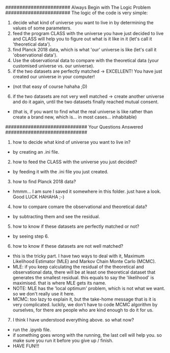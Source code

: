 ####################### Always Begin with The Logic Problem #######################
The logic of the code is very simple:
1. decide what kind of universe you want to live in by determining the values of some parameters.
2. feed the program CLASS with the universe you have just decided to live and CLASS will help you to figure out what is it like in it (let's call it 'theoretical data').
3. find Planck 2018 data, which is what 'our' universe is like (let's call it 'observational data'). 
4. Use the observational data to compare with the theoretical data (your customised universe vs. our universe).
5. if the two datasets are perfectly matched -> EXCELLENT! You have just created our universe in your computer!
- (not that easy of course hahaha ;D)
6. if the two datasets are not very well matched -> create another universe and do it again, until the two datasets finally reached mutual consent.
- (that is, if you want to find what the real universe is like rather than create a brand new, which is... in most cases... inhabitable)


############################# Your Questions Answered #############################
1. how to decide what kind of universe you want to live in?
- by creating an .ini file.

2. how to feed the CLASS with the universe you just decided?
- by feeding it with the .ini file you just created.

3. how to find Planck 2018 data?
- hmmm... I am sure I saved it somewhere in this folder. just have a look. Good LUCK HAHAHA ;-)

4. how to compare comare the observational and theoretical data?
- by subtracting them and see the residual.

5. how to know if these datasets are perfectly matched or not?
- by seeing step 6.

6. how to know if these datasets are not well matched?
- this is the tricky part. I have two ways to deal with it, Maximum Likelihood Estimator (MLE) and Markov Chain Monte Carlo (MCMC).
- MLE: if you keep calculating the residual of the theoretical and observational data, there will be at least one theoretical dataset that generates the smallest residual. this equals to say the 'likelihood' is maximised. that is where MLE gets its name.
- NOTE: MLE has the 'local optimum' problem, which is not what we want. so we don't really use it here.
- MCMC: too lazy to explain it, but the take-home message that is it is very complicated. luckily, we don't have to code MCMC algorithm by ourselves, for there are people who are kind enough to do it for us.

7. I think I have understood everything above. so what now?
- run the .ipynb file.
- if something goes wrong with the running, the last cell will help you. so make sure you run it before you give up / finish.
- HAVE FUN!!!